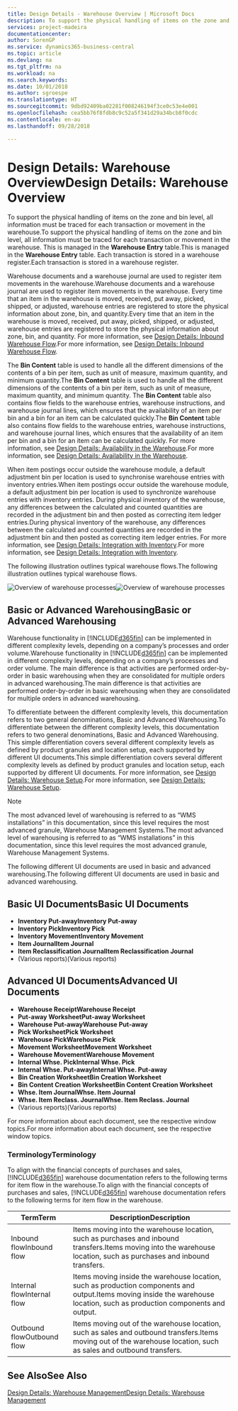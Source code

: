 ```yaml
---
title: Design Details - Warehouse Overview | Microsoft Docs
description: To support the physical handling of items on the zone and bin level, all information must be traced for each transaction or movement in the warehouse. This is managed in the **Warehouse Entry** table. Each transaction is stored in a warehouse register.
services: project-madeira
documentationcenter: 
author: SorenGP
ms.service: dynamics365-business-central
ms.topic: article
ms.devlang: na
ms.tgt_pltfrm: na
ms.workload: na
ms.search.keywords: 
ms.date: 10/01/2018
ms.author: sgroespe
ms.translationtype: HT
ms.sourcegitcommit: 9dbd92409ba02281f008246194f3ce0c53e4e001
ms.openlocfilehash: cea5bb76f8fdb8c9c52a5f341d29a34bcb8f0cdc
ms.contentlocale: en-au
ms.lasthandoff: 09/28/2018

---
```

# <a name="design-details-warehouse-overview"></a><span data-ttu-id="9870d-105">Design Details: Warehouse Overview</span><span class="sxs-lookup"><span data-stu-id="9870d-105">Design Details: Warehouse Overview</span></span>
<span data-ttu-id="9870d-106">To support the physical handling of items on the zone and bin level, all information must be traced for each transaction or movement in the warehouse.</span><span class="sxs-lookup"><span data-stu-id="9870d-106">To support the physical handling of items on the zone and bin level, all information must be traced for each transaction or movement in the warehouse.</span></span> <span data-ttu-id="9870d-107">This is managed in the **Warehouse Entry** table.</span><span class="sxs-lookup"><span data-stu-id="9870d-107">This is managed in the **Warehouse Entry** table.</span></span> <span data-ttu-id="9870d-108">Each transaction is stored in a warehouse register.</span><span class="sxs-lookup"><span data-stu-id="9870d-108">Each transaction is stored in a warehouse register.</span></span>  

<span data-ttu-id="9870d-109">Warehouse documents and a warehouse journal are used to register item movements in the warehouse.</span><span class="sxs-lookup"><span data-stu-id="9870d-109">Warehouse documents and a warehouse journal are used to register item movements in the warehouse.</span></span> <span data-ttu-id="9870d-110">Every time that an item in the warehouse is moved, received, put away, picked, shipped, or adjusted, warehouse entries are registered to store the physical information about zone, bin, and quantity.</span><span class="sxs-lookup"><span data-stu-id="9870d-110">Every time that an item in the warehouse is moved, received, put away, picked, shipped, or adjusted, warehouse entries are registered to store the physical information about zone, bin, and quantity.</span></span> <span data-ttu-id="9870d-111">For more information, see [Design Details: Inbound Warehouse Flow](design-details-outbound-warehouse-flow.md).</span><span class="sxs-lookup"><span data-stu-id="9870d-111">For more information, see [Design Details: Inbound Warehouse Flow](design-details-outbound-warehouse-flow.md).</span></span>  

<span data-ttu-id="9870d-112">The **Bin Content** table is used to handle all the different dimensions of the contents of a bin per item, such as unit of measure, maximum quantity, and minimum quantity.</span><span class="sxs-lookup"><span data-stu-id="9870d-112">The **Bin Content** table is used to handle all the different dimensions of the contents of a bin per item, such as unit of measure, maximum quantity, and minimum quantity.</span></span> <span data-ttu-id="9870d-113">The **Bin Content** table also contains flow fields to the warehouse entries, warehouse instructions, and warehouse journal lines, which ensures that the availability of an item per bin and a bin for an item can be calculated quickly.</span><span class="sxs-lookup"><span data-stu-id="9870d-113">The **Bin Content** table also contains flow fields to the warehouse entries, warehouse instructions, and warehouse journal lines, which ensures that the availability of an item per bin and a bin for an item can be calculated quickly.</span></span> <span data-ttu-id="9870d-114">For more information, see [Design Details: Availability in the Warehouse](design-details-availability-in-the-warehouse.md).</span><span class="sxs-lookup"><span data-stu-id="9870d-114">For more information, see [Design Details: Availability in the Warehouse](design-details-availability-in-the-warehouse.md).</span></span>  

<span data-ttu-id="9870d-115">When item postings occur outside the warehouse module, a default adjustment bin per location is used to synchronise warehouse entries with inventory entries.</span><span class="sxs-lookup"><span data-stu-id="9870d-115">When item postings occur outside the warehouse module, a default adjustment bin per location is used to synchronize warehouse entries with inventory entries.</span></span> <span data-ttu-id="9870d-116">During physical inventory of the warehouse, any differences between the calculated and counted quantities are recorded in the adjustment bin and then posted as correcting item ledger entries.</span><span class="sxs-lookup"><span data-stu-id="9870d-116">During physical inventory of the warehouse, any differences between the calculated and counted quantities are recorded in the adjustment bin and then posted as correcting item ledger entries.</span></span> <span data-ttu-id="9870d-117">For more information, see [Design Details: Integration with Inventory](design-details-integration-with-inventory.md).</span><span class="sxs-lookup"><span data-stu-id="9870d-117">For more information, see [Design Details: Integration with Inventory](design-details-integration-with-inventory.md).</span></span>  

<span data-ttu-id="9870d-118">The following illustration outlines typical warehouse flows.</span><span class="sxs-lookup"><span data-stu-id="9870d-118">The following illustration outlines typical warehouse flows.</span></span>  

<span data-ttu-id="9870d-119">![Overview of warehouse processes](media/design_details_warehouse_management_overview.png "Overview of warehouse processes")</span><span class="sxs-lookup"><span data-stu-id="9870d-119">![Overview of warehouse processes](media/design_details_warehouse_management_overview.png "Overview of warehouse processes")</span></span>  

## <a name="basic-or-advanced-warehousing"></a><span data-ttu-id="9870d-120">Basic or Advanced Warehousing</span><span class="sxs-lookup"><span data-stu-id="9870d-120">Basic or Advanced Warehousing</span></span>  
<span data-ttu-id="9870d-121">Warehouse functionality in [!INCLUDE[d365fin](includes/d365fin_md.md)] can be implemented in different complexity levels, depending on a company’s processes and order volume.</span><span class="sxs-lookup"><span data-stu-id="9870d-121">Warehouse functionality in [!INCLUDE[d365fin](includes/d365fin_md.md)] can be implemented in different complexity levels, depending on a company’s processes and order volume.</span></span> <span data-ttu-id="9870d-122">The main difference is that activities are performed order-by-order in basic warehousing when they are consolidated for multiple orders in advanced warehousing.</span><span class="sxs-lookup"><span data-stu-id="9870d-122">The main difference is that activities are performed order-by-order in basic warehousing when they are consolidated for multiple orders in advanced warehousing.</span></span>  

 <span data-ttu-id="9870d-123">To differentiate between the different complexity levels, this documentation refers to two general denominations, Basic and Advanced Warehousing.</span><span class="sxs-lookup"><span data-stu-id="9870d-123">To differentiate between the different complexity levels, this documentation refers to two general denominations, Basic and Advanced Warehousing.</span></span> <span data-ttu-id="9870d-124">This simple differentiation covers several different complexity levels as defined by product granules and location setup, each supported by different UI documents.</span><span class="sxs-lookup"><span data-stu-id="9870d-124">This simple differentiation covers several different complexity levels as defined by product granules and location setup, each supported by different UI documents.</span></span> <span data-ttu-id="9870d-125">For more information, see [Design Details: Warehouse Setup](design-details-warehouse-setup.md).</span><span class="sxs-lookup"><span data-stu-id="9870d-125">For more information, see [Design Details: Warehouse Setup](design-details-warehouse-setup.md).</span></span>  

> [!NOTE]  
>  <span data-ttu-id="9870d-126">The most advanced level of warehousing is referred to as “WMS installations” in this documentation, since this level requires the most advanced granule, Warehouse Management Systems.</span><span class="sxs-lookup"><span data-stu-id="9870d-126">The most advanced level of warehousing is referred to as “WMS installations” in this documentation, since this level requires the most advanced granule, Warehouse Management Systems.</span></span>  

 <span data-ttu-id="9870d-127">The following different UI documents are used in basic and advanced warehousing.</span><span class="sxs-lookup"><span data-stu-id="9870d-127">The following different UI documents are used in basic and advanced warehousing.</span></span>  

## <a name="basic-ui-documents"></a><span data-ttu-id="9870d-128">Basic UI Documents</span><span class="sxs-lookup"><span data-stu-id="9870d-128">Basic UI Documents</span></span>  

-   <span data-ttu-id="9870d-129">**Inventory Put-away**</span><span class="sxs-lookup"><span data-stu-id="9870d-129">**Inventory Put-away**</span></span>  
-   <span data-ttu-id="9870d-130">**Inventory Pick**</span><span class="sxs-lookup"><span data-stu-id="9870d-130">**Inventory Pick**</span></span>  
-   <span data-ttu-id="9870d-131">**Inventory Movement**</span><span class="sxs-lookup"><span data-stu-id="9870d-131">**Inventory Movement**</span></span>  
-   <span data-ttu-id="9870d-132">**Item Journal**</span><span class="sxs-lookup"><span data-stu-id="9870d-132">**Item Journal**</span></span>  
-   <span data-ttu-id="9870d-133">**Item Reclassification Journal**</span><span class="sxs-lookup"><span data-stu-id="9870d-133">**Item Reclassification Journal**</span></span>  
-   <span data-ttu-id="9870d-134">(Various reports)</span><span class="sxs-lookup"><span data-stu-id="9870d-134">(Various reports)</span></span>  

## <a name="advanced-ui-documents"></a><span data-ttu-id="9870d-135">Advanced UI Documents</span><span class="sxs-lookup"><span data-stu-id="9870d-135">Advanced UI Documents</span></span>  

-   <span data-ttu-id="9870d-136">**Warehouse Receipt**</span><span class="sxs-lookup"><span data-stu-id="9870d-136">**Warehouse Receipt**</span></span>  
-   <span data-ttu-id="9870d-137">**Put-away Worksheet**</span><span class="sxs-lookup"><span data-stu-id="9870d-137">**Put-away Worksheet**</span></span>  
-   <span data-ttu-id="9870d-138">**Warehouse Put-away**</span><span class="sxs-lookup"><span data-stu-id="9870d-138">**Warehouse Put-away**</span></span>  
-   <span data-ttu-id="9870d-139">**Pick Worksheet**</span><span class="sxs-lookup"><span data-stu-id="9870d-139">**Pick Worksheet**</span></span>  
-   <span data-ttu-id="9870d-140">**Warehouse Pick**</span><span class="sxs-lookup"><span data-stu-id="9870d-140">**Warehouse Pick**</span></span>  
-   <span data-ttu-id="9870d-141">**Movement Worksheet**</span><span class="sxs-lookup"><span data-stu-id="9870d-141">**Movement Worksheet**</span></span>  
-   <span data-ttu-id="9870d-142">**Warehouse Movement**</span><span class="sxs-lookup"><span data-stu-id="9870d-142">**Warehouse Movement**</span></span>  
-   <span data-ttu-id="9870d-143">**Internal Whse. Pick**</span><span class="sxs-lookup"><span data-stu-id="9870d-143">**Internal Whse. Pick**</span></span>  
-   <span data-ttu-id="9870d-144">**Internal Whse. Put-away**</span><span class="sxs-lookup"><span data-stu-id="9870d-144">**Internal Whse. Put-away**</span></span>  
-   <span data-ttu-id="9870d-145">**Bin Creation Worksheet**</span><span class="sxs-lookup"><span data-stu-id="9870d-145">**Bin Creation Worksheet**</span></span>  
-   <span data-ttu-id="9870d-146">**Bin Content Creation Worksheet**</span><span class="sxs-lookup"><span data-stu-id="9870d-146">**Bin Content Creation Worksheet**</span></span>  
-   <span data-ttu-id="9870d-147">**Whse. Item Journal**</span><span class="sxs-lookup"><span data-stu-id="9870d-147">**Whse. Item Journal**</span></span>  
-   <span data-ttu-id="9870d-148">**Whse. Item Reclass. Journal**</span><span class="sxs-lookup"><span data-stu-id="9870d-148">**Whse. Item Reclass. Journal**</span></span>  
-   <span data-ttu-id="9870d-149">(Various reports)</span><span class="sxs-lookup"><span data-stu-id="9870d-149">(Various reports)</span></span>  

<span data-ttu-id="9870d-150">For more information about each document, see the respective window topics.</span><span class="sxs-lookup"><span data-stu-id="9870d-150">For more information about each document, see the respective window topics.</span></span>  

### <a name="terminology"></a><span data-ttu-id="9870d-151">Terminology</span><span class="sxs-lookup"><span data-stu-id="9870d-151">Terminology</span></span>  
<span data-ttu-id="9870d-152">To align with the financial concepts of purchases and sales, [!INCLUDE[d365fin](includes/d365fin_md.md)] warehouse documentation refers to the following terms for item flow in the warehouse.</span><span class="sxs-lookup"><span data-stu-id="9870d-152">To align with the financial concepts of purchases and sales, [!INCLUDE[d365fin](includes/d365fin_md.md)] warehouse documentation refers to the following terms for item flow in the warehouse.</span></span>  

|<span data-ttu-id="9870d-153">Term</span><span class="sxs-lookup"><span data-stu-id="9870d-153">Term</span></span>|<span data-ttu-id="9870d-154">Description</span><span class="sxs-lookup"><span data-stu-id="9870d-154">Description</span></span>|  
|----------|---------------------------------------|  
|<span data-ttu-id="9870d-155">Inbound flow</span><span class="sxs-lookup"><span data-stu-id="9870d-155">Inbound flow</span></span>|<span data-ttu-id="9870d-156">Items moving into the warehouse location, such as purchases and inbound transfers.</span><span class="sxs-lookup"><span data-stu-id="9870d-156">Items moving into the warehouse location, such as purchases and inbound transfers.</span></span>|  
|<span data-ttu-id="9870d-157">Internal flow</span><span class="sxs-lookup"><span data-stu-id="9870d-157">Internal flow</span></span>|<span data-ttu-id="9870d-158">Items moving inside the warehouse location, such as production components and output.</span><span class="sxs-lookup"><span data-stu-id="9870d-158">Items moving inside the warehouse location, such as production components and output.</span></span>|  
|<span data-ttu-id="9870d-159">Outbound flow</span><span class="sxs-lookup"><span data-stu-id="9870d-159">Outbound flow</span></span>|<span data-ttu-id="9870d-160">Items moving out of the warehouse location, such as sales and outbound transfers.</span><span class="sxs-lookup"><span data-stu-id="9870d-160">Items moving out of the warehouse location, such as sales and outbound transfers.</span></span>|  

## <a name="see-also"></a><span data-ttu-id="9870d-161">See Also</span><span class="sxs-lookup"><span data-stu-id="9870d-161">See Also</span></span>  
 [<span data-ttu-id="9870d-162">Design Details: Warehouse Management</span><span class="sxs-lookup"><span data-stu-id="9870d-162">Design Details: Warehouse Management</span></span>](design-details-warehouse-management.md)

